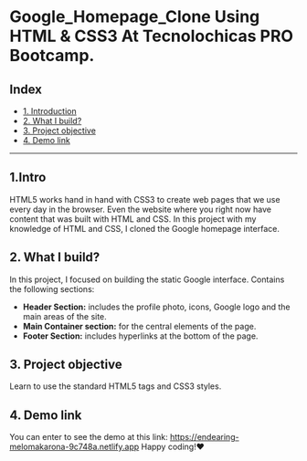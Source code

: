 # Google_Homepage_Clone Using HTML &amp; CSS3 At Tecnolochicas PRO Bootcamp.



## **Index**
* [1. Introduction](#)
* [2. What I build?](#)
* [3. Project objective](#)
* [4. Demo link](#)

****

## 1.Intro

HTML5 works hand in hand with CSS3 to create web pages that we use every day in the browser. Even the website where you right now have content that was built with HTML and CSS. In this project with my knowledge of HTML and CSS, I cloned the Google homepage interface.

## 2. What I build?

In this project, I focused on building the static Google interface. Contains the following sections:

* **Header Section:** includes the profile photo, icons, Google logo and the main areas of the site.
* **Main Container section:** for the central elements of the page.
* **Footer Section:** includes hyperlinks at the bottom of the page.

## 3. Project objective

Learn to use the standard HTML5 tags and CSS3 styles.

## 4. Demo link

You can enter to see the demo at this link: https://endearing-melomakarona-9c748a.netlify.app
Happy coding!❤
